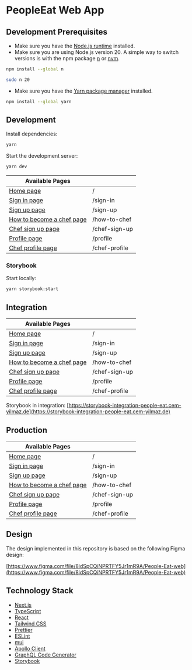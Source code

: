 # PeopleEat Web App

## Development Prerequisites

-   Make sure you have the [Node.js runtime](https://nodejs.org) installed.
-   Make sure you are using Node.js version 20. A simple way to switch versions is with the npm package [n](https://www.npmjs.com/package/n) or [nvm](https://github.com/nvm-sh/nvm).

```bash
npm install --global n
```

```bash
sudo n 20
```

-   Make sure you have the [Yarn package manager](https://yarnpkg.com) installed.

```bash
npm install --global yarn
```

## Development

Install dependencies:

```bash
yarn
```

Start the development server:

```bash
yarn dev
```

| Available Pages                                                |               |
| -------------------------------------------------------------- | ------------- |
| [Home page](http://localhost:3000)                             | /             |
| [Sign in page](http://localhost:3000/sign-in)                  | /sign-in      |
| [Sign up page](http://localhost:3000/sign-up)                  | /sign-up      |
| [How to become a chef page](http://localhost:3000/how-to-chef) | /how-to-chef  |
| [Chef sign up page](http://localhost:3000/chef-sign-up)        | /chef-sign-up |
| [Profile page](http://localhost:3000/profile)                  | /profile      |
| [Chef profile page](http://localhost:3000/chef-profile)        | /chef-profile |

### Storybook

Start locally:

```bash
yarn storybook:start
```

## Integration

| Available Pages                                                                       |               |
| ------------------------------------------------------------------------------------- | ------------- |
| [Home page](https://integration-people-eat.cem-yilmaz.de)                             | /             |
| [Sign in page](https://integration-people-eat.cem-yilmaz.de/sign-in)                  | /sign-in      |
| [Sign up page](https://integration-people-eat.cem-yilmaz.de/sign-up)                  | /sign-up      |
| [How to become a chef page](https://integration-people-eat.cem-yilmaz.de/how-to-chef) | /how-to-chef  |
| [Chef sign up page](https://integration-people-eat.cem-yilmaz.de/chef-sign-up)        | /chef-sign-up |
| [Profile page](https://integration-people-eat.cem-yilmaz.de/profile)                  | /profile      |
| [Chef profile page](https://integration-people-eat.cem-yilmaz.de/chef-profile)        | /chef-profile |

Storybook in integration: [https://storybook-integration-people-eat.cem-yilmaz.de](https://storybook-integration-people-eat.cem-yilmaz.de)

## Production

| Available Pages                                                           |               |
| ------------------------------------------------------------------------- | ------------- |
| [Home page](https://people-eat.cem-yilmaz.de)                             | /             |
| [Sign in page](https://people-eat.cem-yilmaz.de/sign-in)                  | /sign-in      |
| [Sign up page](https://people-eat.cem-yilmaz.de/sign-up)                  | /sign-up      |
| [How to become a chef page](https://people-eat.cem-yilmaz.de/how-to-chef) | /how-to-chef  |
| [Chef sign up page](https://people-eat.cem-yilmaz.de/chef-sign-up)        | /chef-sign-up |
| [Profile page](https://people-eat.cem-yilmaz.de/profile)                  | /profile      |
| [Chef profile page](https://people-eat.cem-yilmaz.de/chef-profile)        | /chef-profile |

## Design

The design implemented in this repository is based on the following Figma design:

[https://www.figma.com/file/8idSpCQiNPRTFY5Jr1mR9A/People-Eat-web](https://www.figma.com/file/8idSpCQiNPRTFY5Jr1mR9A/People-Eat-web)

## Technology Stack

-   [Next.js](https://nextjs.org)
-   [TypeScript](https://www.typescriptlang.org)
-   [React](https://reactjs.org)
-   [Tailwind CSS](https://tailwindcss.com)
-   [Prettier](https://prettier.io)
-   [ESLint](https://eslint.org)
-   [mui](https://mui.com)
-   [Apollo Client](https://www.apollographql.com/docs/react)
-   [GraphQL Code Generator](https://graphql-code-generator.com)
-   [Storybook](https://storybook.js.org)

